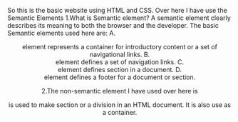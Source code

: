 So this is the basic website using HTML and CSS.
Over here I have use the Semantic Elements
1.What is Semantic element?
A semantic element clearly describes its meaning to both the browser and the developer.
The basic Semantic elements used here are:
A. <header> element represents a container for introductory content or a set of navigational links.
B. <nav> element defines a set of navigation links.
C. <section> element defines section in a document.
D. <footer> element defines a footer for a document or section.

2.The non-semantic element I have used over here is <div>
<div> is used to make section or a division in an HTML document. It is also use as a container.